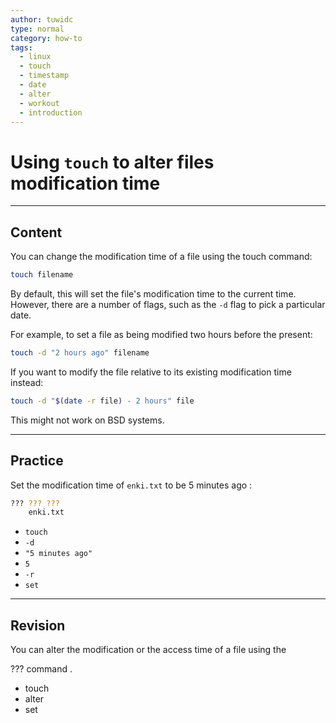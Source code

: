 ```yaml
---
author: tuwidc
type: normal
category: how-to
tags:
  - linux
  - touch
  - timestamp
  - date
  - alter
  - workout
  - introduction
---
```


# Using `touch` to alter files modification time


---

## Content

You can change the modification time of a file using the touch command:

```bash
touch filename
```

By default, this will set the file's modification time to the current time. However, there are a number of flags, such as the `-d` flag to pick a particular date. 

For example, to set a file as being modified two hours before the present:

```bash
touch -d "2 hours ago" filename
```

If you want to modify the file relative to its existing modification time instead:

```bash
touch -d "$(date -r file) - 2 hours" file
```

This might not work on BSD systems.


---

## Practice

Set the modification time of `enki.txt` to be 5 minutes ago :

```bash
??? ??? ???
    enki.txt
```

- `touch`
- `-d`
- `"5 minutes ago"`
- `5`
- `-r`
- `set`


---

## Revision

You can alter the modification or the access time of a file using the 

??? command .

- touch
- alter
- set
